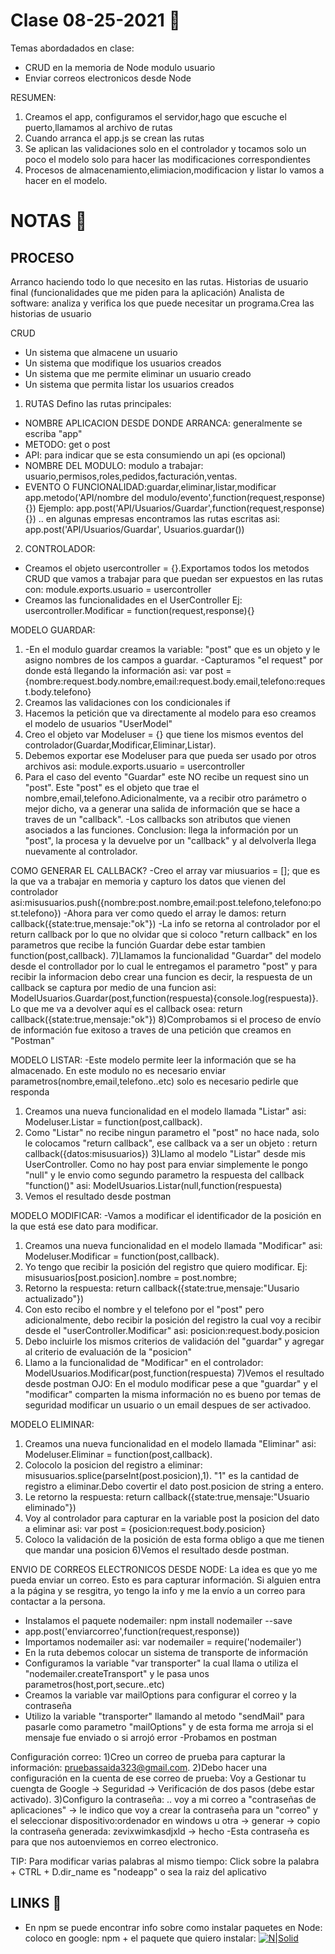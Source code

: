 # Clase 08-25-2021 🌟

Temas abordadados en clase:

- CRUD en la memoria de Node modulo usuario
- Enviar correos electronicos desde Node

RESUMEN:
1) Creamos el app, configuramos el servidor,hago que escuche el puerto,llamamos al archivo de rutas
1) Cuando arranca el app.js se crean las rutas
3) Se aplican las validaciones solo en el controlador y tocamos solo un poco el modelo solo para hacer las modificaciones correspondientes
4) Procesos de almacenamiento,elimiacion,modificacion y listar lo vamos a hacer en el modelo.


# NOTAS    🌻

## PROCESO
Arranco haciendo todo lo que necesito en las rutas. 
Historias de usuario final (funcionalidades que me piden para la aplicación)
Analista de software: analiza y verifica los que puede necesitar un programa.Crea las historias de usuario

CRUD
- Un sistema que almacene un usuario
- Un sistema que modifique los usuarios creados
- Un sistema que me permite eliminar un usuario creado
- Un sistema que permita listar los usuarios creados

1) RUTAS
Defino las rutas principales:
- NOMBRE APLICACION DESDE  DONDE ARRANCA: generalmente se escriba "app"
- METODO: get o post
- API: para indicar que se esta consumiendo un api (es opcional)
- NOMBRE DEL MODULO: modulo a trabajar: usuario,permisos,roles,pedidos,facturación,ventas.
- EVENTO O FUNCIONALIDAD:guardar,eliminar,listar,modificar
app.metodo('API/nombre del modulo/evento',function(request,response){})
Ejemplo: app.post('API/Usuarios/Guardar',function(request,response){})
.. en algunas empresas encontramos las rutas escritas asi: app.post('API/Usuarios/Guardar', Usuarios.guardar())

2) CONTROLADOR:
- Creamos el objeto usercontroller = {}.Exportamos todos los metodos CRUD que vamos a trabajar para que puedan ser expuestos en las rutas con: module.exports.usuario = usercontroller 
- Creamos las funcionalidades en el UserController
Ej: usercontroller.Modificar = function(request,response){}

MODELO GUARDAR:
 1) -En el modulo guardar creamos la variable: "post" que es un objeto y le asigno nombres de los campos a guardar.   -Capturamos "el request" por donde está llegando la información asi: var post =  {nombre:request.body.nombre,email:request.body.email,telefono:request.body.telefono}
 2) Creamos las validaciones con los condicionales if
 3) Hacemos la petición que va directamente al modelo para eso creamos el modelo de usuarios "UserModel"
 4) Creo el objeto var Modeluser = {} que tiene los mismos eventos del controlador(Guardar,Modificar,Eliminar,Listar).
 5) Debemos exportar ese  Modeluser para que pueda ser usado por otros archivos asi: module.exports.usuario = usercontroller
 6) Para el caso del evento "Guardar" este NO recibe un request sino un "post". Este "post" es el objeto que trae el nombre,email,telefono.Adicionalmente, va a recibir otro parámetro o mejor dicho, va a generar una salida de información que se hace a traves de un "callback". 
 -Los callbacks son atributos que vienen asociados a las funciones.
 Conclusion: llega la información por un "post", la procesa y la devuelve por un "callback" y al delvolverla llega nuevamente al controlador.

COMO GENERAR EL CALLBACK?
 -Creo el array var miusuarios = []; que es la que va a trabajar en memoria y capturo los datos que vienen del controlador asi:misusuarios.push({nombre:post.nombre,email:post.telefono,telefono:post.telefono})
-Ahora para ver como quedo el array le damos: return callback({state:true,mensaje:"ok"})
-La info se retorna al controlador por el return callback por lo que no olvidar que si coloco "return callback" en los parametros que recibe la función Guardar debe estar tambien function(post,callback).
7)Llamamos la funcionalidad "Guardar" del modelo desde el controllador por lo cual le entregamos el parametro "post" y para recibir la informacion debo crear una funcion es decir, la respuesta de un callback se captura por medio de una funcion asi: ModelUsuarios.Guardar(post,function(respuesta){console.log(respuesta)}. Lo que me va a devolver aquí es el callback osea: return callback({state:true,mensaje:"ok"})
8)Comprobamos si el proceso de envío de información fue exitoso a traves de una petición que creamos en "Postman"

MODELO LISTAR:
-Este modelo permite leer la información que se ha almacenado. En este modulo no es necesario enviar parametros(nombre,email,telefono..etc) solo es necesario pedirle que responda
1) Creamos una nueva funcionalidad en el modelo llamada "Listar" asi: Modeluser.Listar = function(post,callback).
2) Como "Listar" no recibe ningun parametro el "post" no hace nada, solo le colocamos "return callback", ese callback va a ser un objeto : return callback({datos:misusuarios})
3)Llamo al modelo "Listar" desde mis UserController. Como no hay post para enviar simplemente le pongo "null" y le envio como segundo parametro la respuesta del callback "function()" asi: ModelUsuarios.Listar(null,function(respuesta)
4) Vemos el resultado desde postman

MODELO MODIFICAR:
-Vamos a modificar el identificador de la posición en la que está ese dato para modificar.
1) Creamos una nueva funcionalidad en el modelo llamada "Modificar" asi: Modeluser.Modificar = function(post,callback).
2) Yo tengo que recibir la posición del registro que quiero modificar. Ej: misusuarios[post.posicion].nombre = post.nombre;
3) Retorno la respuesta: return callback({state:true,mensaje:"Uusario actualizado"})
4) Con esto recibo el nombre y el telefono por el "post" pero adicionalmente, debo recibir la posición del registro la cual voy a recibir desde el "userController.Modificar" asi: posicion:request.body.posicion
5) Debo incluirle los mismos criterios de validación del "guardar" y agregar al criterio de evaluación de la "posicion"
6) Llamo  a la funcionalidad de "Modificar" en el controlador: ModelUsuarios.Modificar(post,function(respuesta)
7)Vemos el resultado desde postman
OJO: En el modulo modificar pese a que  "guardar" y el "modificar" comparten la misma información no es bueno por temas de seguridad modificar un usuario o un email despues de ser activadoo.

MODELO ELIMINAR:
1) Creamos una nueva funcionalidad en el modelo llamada "Eliminar" asi: Modeluser.Eliminar = function(post,callback).
2) Colocolo la posicion del registro a eliminar: misusuarios.splice(parseInt(post.posicion),1). "1" es la cantidad de registro a eliminar.Debo covertir el dato post.posicion de string a entero.
3) Le retorno la respuesta: return callback({state:true,mensaje:"Usuario eliminado"})
4) Voy al controlador para capturar en la variable post la posicion del dato a eliminar asi: var post = {posicion:request.body.posicion}
5) Coloco la validación de la posición de esta forma obligo a que me tienen que mandar una posicion
6)Vemos el resultado desde postman.

ENVIO DE CORREOS ELECTRONICOS DESDE NODE:
La idea es que yo me pueda enviar un correo. Esto es para capturar información. Si alguien entra a la página y se resgitra, yo tengo la info y me la envío a un correo para contactar a la persona.

- Instalamos el paquete nodemailer: npm install nodemailer --save
- app.post('enviarcorreo',function(request,response))
- Importamos nodemailer asi: var nodemailer = require('nodemailer')
- En la ruta debemos colocar un sistema de transporte de información
- Configuramos la variable "var transporter" la cual llama o utiliza el "nodemailer.createTransport" y le pasa unos parametros(host,port,secure..etc) 
- Creamos la variable var mailOptions para configurar el correo y la contraseña
- Utilizo la variable "transporter" llamando al metodo "sendMail" para pasarle como parametro "mailOptions" y de esta forma me arroja si el mensaje fue enviado o si arrojó error
-Probamos en postman

Configuración correo:
1)Creo un correo de prueba para capturar la información: pruebassaida323@gmail.com.
2)Debo hacer una configuración en la cuenta de ese correo de prueba: Voy a Gestionar tu cuengta de Google -> Seguridad -> Verificación de dos pasos (debe estar activado).
3)Configuro la contraseña: .. voy a mi correo a "contraseñas de aplicaciones" ->  le indico que voy a crear la contraseña para un "correo" y el seleccionar dispositivo:ordenador en windows u otra -> generar -> copio la contraseña generada: zevixwimkasdjxld -> hecho
-Esta contraseña es para que nos autoenviemos en correo electronico.

TIP:
Para modificar varias palabras al mismo tiempo: Click sobre la palabra + CTRL + D.dir_name es "nodeapp" o sea la raiz del aplicativo

## LINKS  🍄
- En npm se puede encontrar info sobre como instalar paquetes en Node: coloco en google: npm + el paquete que quiero instalar:
[![N|Solid](https://digital.ai/sites/default/files/pictures/styles/maxwidth_300/public/pt_logos/npm.png?itok=t8SEeog8)](https://nodemailer.com/about/)
